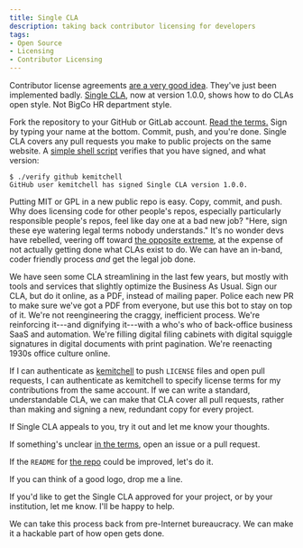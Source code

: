 ```yaml
---
title: Single CLA
description: taking back contributor licensing for developers
tags:
- Open Source
- Licensing
- Contributor Licensing
---
```


Contributor license agreements [are a very good idea](https://writing.kemitchell.com/2018/01/06/CLAs-Are-Not-a-Sham.html).  They've just been implemented badly.  [Single CLA](https://github.com/singlecla/singlecla), now at version 1.0.0, shows how to do CLAs open style.  Not BigCo HR department style.

Fork the repository to your GitHub or GitLab account.  [Read the terms.](https://github.com/singlecla/singlecla/blob/main/cla.md)  Sign by typing your name at the bottom.  Commit, push, and you're done.  Single CLA covers any pull requests you make to public projects on the same website.  A [simple shell script](https://github.com/singlecla/verify) verifies that you have signed, and what version:

```shellsession
$ ./verify github kemitchell
GitHub user kemitchell has signed Single CLA version 1.0.0.
```

Putting MIT or GPL in a new public repo is easy.  Copy, commit, and push.  Why does licensing code for other people's repos, especially particularly responsible people's repos, feel like day one at a bad new job?  "Here, sign these eye watering legal terms nobody understands."  It's no wonder devs have rebelled, veering off toward [the opposite extreme](https://writing.kemitchell.com/2021/07/02/DCO-Not-CLA.html), at the expense of not actually getting done what CLAs exist to do.  We can have an in-band, coder friendly process _and_ get the legal job done.

We have seen some CLA streamlining in the last few years, but mostly with tools and services that slightly optimize the Business As Usual.  Sign our CLA, but do it online, as a PDF, instead of mailing paper.  Police each new PR to make sure we've got a PDF from everyone, but use this bot to stay on top of it.  We're not reengineering the craggy, inefficient process.  We're reinforcing it---and dignifying it---with a who's who of back-office business SaaS and automation.  We're filling digital filing cabinets with digital squiggle signatures in digital documents with print pagination.  We're reenacting 1930s office culture online.

If I can authenticate as [kemitchell](https://github.com/kemitchell) to push `LICENSE` files and open pull requests, I can authenticate as kemitchell to specify license terms for my contributions from the same account.  If we can write a standard, understandable CLA, we can make that CLA cover all pull requests, rather than making and signing a new, redundant copy for every project.

If Single CLA appeals to you, try it out and let me know your thoughts.

If something's unclear [in the terms](https://github.com/singlecla/singlecla/blob/main/cla.md), open an issue or a pull request.

If the `README` for [the repo](https://github.com/singlecla/singlecla/blob/main/README.md) could be improved, let's do it.

If you can think of a good logo, drop me a line.

If you'd like to get the Single CLA approved for your project, or by your institution, let me know.  I'll be happy to help.

We can take this process back from pre-Internet bureaucracy.  We can make it a hackable part of how open gets done.
